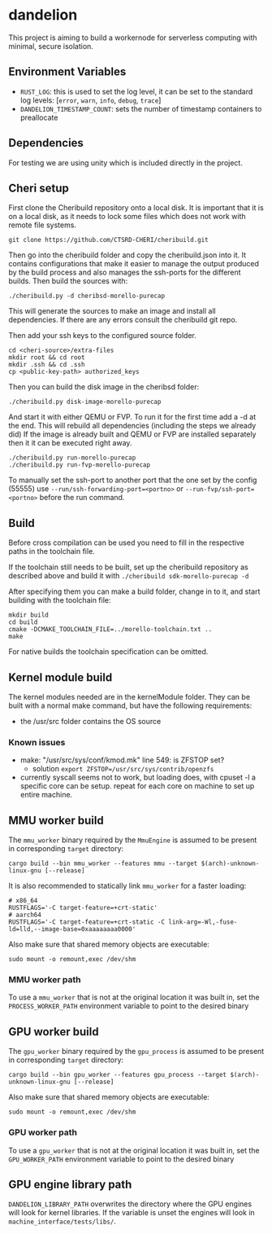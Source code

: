 # dandelion

This project is aiming to build a workernode for serverless computing with
minimal, secure isolation.

## Environment Variables

- `RUST_LOG`: this is used to set the log level, it can be set to the standard log levels: [`error`, `warn`, `info`, `debug`, `trace`]
- `DANDELION_TIMESTAMP_COUNT`: sets the number of timestamp containers to preallocate

## Dependencies

For testing we are using unity which is included directly in the project.

## Cheri setup

First clone the Cheribuild repository onto a local disk.
It is important that it is on a local disk, as it needs to lock some files which
does not work with remote file systems.

```
git clone https://github.com/CTSRD-CHERI/cheribuild.git
```

Then go into the cheribuild folder and copy the cheribuild.json into it.
It contains configurations that make it easier to manage the output produced by
the build process and also manages the ssh-ports for the different builds.
Then build the sources with:
```
./cheribuild.py -d cheribsd-morello-purecap
```
This will generate the sources to make an image and install all dependencies.
If there are any errors consult the cheribuild git repo.

Then add your ssh keys to the configured source folder.
```
cd <cheri-source>/extra-files
mkdir root && cd root
mkdir .ssh && cd .ssh
cp <public-key-path> authorized_keys
```

Then you can build the disk image in the cheribsd folder:
```
./cheribuild.py disk-image-morello-purecap
```

And start it with either QEMU or FVP.
To run it for the first time add a -d at the end.
This will rebuild all dependencies (including the steps we already did)
If the image is already built and QEMU or FVP are installed separately then it
it can be executed right away.
```
./cheribuild.py run-morello-purecap
./cheribuild.py run-fvp-morello-purecap
```

To manually set the ssh-port to another port that the one set by the config
(55555) use `--run/ssh-forwarding-port=<portno>` or
`--run-fvp/ssh-port=<portno>` before the run command.

## Build

Before cross compilation can be used you need to fill in the respective paths
in the toolchain file.

If the toolchain still needs to be built, set up the cheribuild repository as
described above and build it with `./cheribuild sdk-morello-purecap -d`

After specifying them you can make a build folder, change in to it, and start
building with the toolchain file:
```
mkdir build
cd build
cmake -DCMAKE_TOOLCHAIN_FILE=../morello-toolchain.txt ..
make
```
For native builds the toolchain specification can be omitted.

## Kernel module build

The kernel modules needed are in the kernelModule folder.
They can be built with a normal make command, but have the following requirements:

- the /usr/src folder contains the OS source

### Known issues

- make: "/usr/src/sys/conf/kmod.mk" line 549: is ZFSTOP set?
  - solution `export ZFSTOP=/usr/src/sys/contrib/openzfs`
- currently syscall seems not to work, but loading does, with cpuset -l <core> a specific core can be setup. repeat for each core on machine to set up entire machine.

## MMU worker build

The `mmu_worker` binary required by the `MmuEngine` is assumed to be present in corresponding `target` directory:
```
cargo build --bin mmu_worker --features mmu --target $(arch)-unknown-linux-gnu [--release]
```
It is also recommended to statically link `mmu_worker` for a faster loading:
```
# x86_64
RUSTFLAGS='-C target-feature=+crt-static'
# aarch64
RUSTFLAGS='-C target-feature=+crt-static -C link-arg=-Wl,-fuse-ld=lld,--image-base=0xaaaaaaaa0000'
```
Also make sure that shared memory objects are executable:
```
sudo mount -o remount,exec /dev/shm
```

### MMU worker path

To use a `mmu_worker` that is not at the original location it was built in, set the `PROCESS_WORKER_PATH` environment variable to point to the desired binary

## GPU worker build

The `gpu_worker` binary required by the `gpu_process` is assumed to be present in corresponding `target` directory:
```
cargo build --bin gpu_worker --features gpu_process --target $(arch)-unknown-linux-gnu [--release]
```

Also make sure that shared memory objects are executable:
```
sudo mount -o remount,exec /dev/shm
```

### GPU worker path

To use a `gpu_worker` that is not at the original location it was built in, set the `GPU_WORKER_PATH` environment variable to point to the desired binary

## GPU engine library path
`DANDELION_LIBRARY_PATH` overwrites the directory where the GPU engines will look for kernel libraries. If the variable is unset the engines will look in `machine_interface/tests/libs/`.